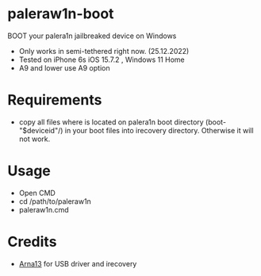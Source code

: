 # paleraw1n-boot
BOOT your palera1n jailbreaked device on Windows

- Only works in semi-tethered right now. (25.12.2022)
- Tested on iPhone 6s iOS 15.7.2 , Windows 11 Home
- A9 and lower use A9 option

# Requirements

- copy all files where is located on palera1n boot directory (boot-"$deviceid"/) in your boot files into irecovery directory. Otherwise it will not work.

# Usage

- Open CMD
- cd /path/to/paleraw1n
- paleraw1n.cmd

# Credits 

- [Arna13](https://github.com/Arna13) for USB driver and irecovery
